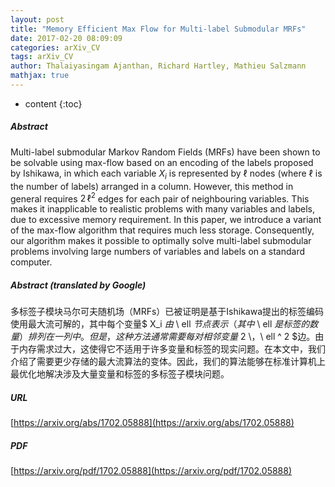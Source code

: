 ```yaml
---
layout: post
title: "Memory Efficient Max Flow for Multi-label Submodular MRFs"
date: 2017-02-20 08:09:09
categories: arXiv_CV
tags: arXiv_CV
author: Thalaiyasingam Ajanthan, Richard Hartley, Mathieu Salzmann
mathjax: true
---
```


* content
{:toc}

##### Abstract
Multi-label submodular Markov Random Fields (MRFs) have been shown to be solvable using max-flow based on an encoding of the labels proposed by Ishikawa, in which each variable $X_i$ is represented by $\ell$ nodes (where $\ell$ is the number of labels) arranged in a column. However, this method in general requires $2\,\ell^2$ edges for each pair of neighbouring variables. This makes it inapplicable to realistic problems with many variables and labels, due to excessive memory requirement. In this paper, we introduce a variant of the max-flow algorithm that requires much less storage. Consequently, our algorithm makes it possible to optimally solve multi-label submodular problems involving large numbers of variables and labels on a standard computer.

##### Abstract (translated by Google)
多标签子模块马尔可夫随机场（MRFs）已被证明是基于Ishikawa提出的标签编码使用最大流可解的，其中每个变量$ X_i $由$ \ ell $节点表示（其中$ \ ell $是标签的数量）排列在一列中。但是，这种方法通常需要每对相邻变量$ 2 \，\ ell ^ 2 $边。由于内存需求过大，这使得它不适用于许多变量和标签的现实问题。在本文中，我们介绍了需要更少存储的最大流算法的变体。因此，我们的算法能够在标准计算机上最优化地解决涉及大量变量和标签的多标签子模块问题。

##### URL
[https://arxiv.org/abs/1702.05888](https://arxiv.org/abs/1702.05888)

##### PDF
[https://arxiv.org/pdf/1702.05888](https://arxiv.org/pdf/1702.05888)

